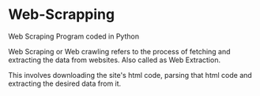 # Web-Scrapping
Web Scraping Program coded in Python

Web Scraping or Web crawling refers to the process of fetching and extracting the data from websites. Also called as Web Extraction.

This involves downloading the site's html code, parsing that html code and extracting the desired data from it.

